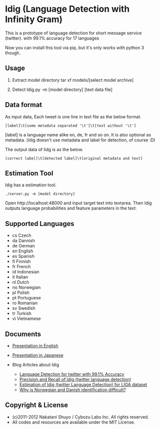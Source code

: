ldig (Language Detection with Infinity Gram)
======================


This is a prototype of language detection for short message service (twitter).
with 99.1% accuracy for 17 languages

Now you can install this tool via pip, but it's only works with python 3 though.

Usage
------

1. Extract model directory
    tar xf models/[select model archive]

2. Detect
    ldig.py -m [model directory] [text data file]


Data format
------

As input data, Each tweet is one line in text file as the below format.

    [label]\t[some metadata separated '\t']\t[text without '\t']

[label] is a language name alike en, de, fr and so on.
It is also optional as metadata.
(ldig doesn't use metadata and label for detection, of course :D)

The output data of lidg is as the below.

    [correct label]\t[detected label]\t[original metadata and text]


Estimation Tool
----

ldig has a estimation tool.

    ./server.py -m [model directory]

Open http://localhost:48000 and input target text into textarea.
Then ldig outputs language probabilities and feature parameters in the text.


Supported Languages
------

- cs	Czech
- da	Dannish
- de	German
- en	English
- es	Spanish
- fi	Finnish
- fr	French
- id	Indonesian
- it	Italian
- nl	Dutch
- no	Norwegian
- pl	Polish
- pt	Portuguese
- ro	Romanian
- sv	Swedish
- tr	Turkish
- vi	Vietnamese


Documents
------

- [Presentation in English](http://www.slideshare.net/shuyo/short-text-language-detection-with-infinitygram-12949447)
- [Presentation in Japanese](http://www.slideshare.net/shuyo/gram-10286133)

- Blog Articles about ldig
  - [Language Detection for twitter with 99.1% Accuracy](http://shuyo.wordpress.com/2012/02/21/language-detection-for-twitter-with-99-1-accuracy/)
  - [Precision and Recall of ldig (twitter language detection)](http://shuyo.wordpress.com/2012/03/02/precision-and-recall-of-ldig-twitter-language-detection/)
  - [Estimation of ldig (twitter Language Detection) for LIGA dataset](http://shuyo.wordpress.com/2012/03/02/estimation-of-ldig-twitter-language-detection-for-liga-dataset/)
  - [Why is Norwegian and Danish identification difficult?](http://shuyo.wordpress.com/2012/03/07/why-is-norwegian-and-danish-identification-difficult/)


Copyright & License
-----
- (c)2011-2012 Nakatani Shuyo / Cybozu Labs Inc. All rights reserved.
- All codes and resources are available under the MIT License.


